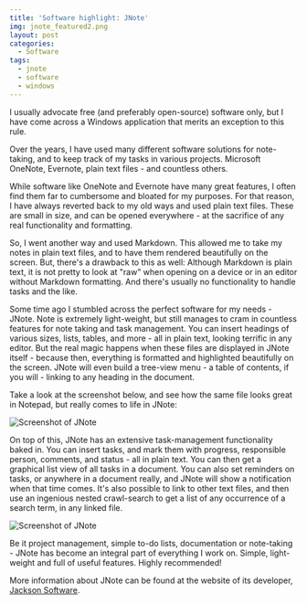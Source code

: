 ```yaml
---
title: 'Software highlight: JNote'
img: jnote_featured2.png
layout: post
categories:
  - Software
tags:
  - jnote
  - software
  - windows
---
```

I usually advocate free (and preferably open-source) software only, but I have come across a Windows application that merits an exception to this rule.

Over the years, I have used many different software solutions for note-taking, and to keep track of my tasks in various projects. Microsoft OneNote, Evernote, plain text files - and countless others.

While software like OneNote and Evernote have many great features, I often find them far to cumbersome and bloated for my purposes. For that reason, I have always reverted back to my old ways and used plain text files. These are small in size, and can be opened everywhere - at the sacrifice of any real functionality and formatting.

So, I went another way and used Markdown. This allowed me to take my notes in plain text files, and to have them rendered beautifully on the screen. But, there's a drawback to this as well: Although Markdown is plain text, it is not pretty to look at "raw" when opening on a device or in an editor without Markdown formatting. And there's usually no functionality to handle tasks and the like.

Some time ago I stumbled across the perfect software for my needs - JNote. Note is extremely light-weight, but still manages to cram in countless features for note taking and task management. You can insert headings of various sizes, lists, tables, and more - all in plain text, looking terrific in any editor. But the real magic happens when these files are displayed in JNote itself - because then, everything is formatted and highlighted beautifully on the screen. JNote will even build a tree-view menu - a table of contents, if you will - linking to any heading in the document.

Take a look at the screenshot below, and see how the same file looks great in Notepad, but really comes to life in JNote:

![Screenshot of JNote]({{site.url}}/assets/img/jnote.png)

On top of this, JNote has an extensive task-management functionality baked in. You can insert tasks, and mark them with progress, responsible person, comments, and status - all in plain text. You can then get a graphical list view of all tasks in a document. You can also set reminders on tasks, or anywhere in a document really, and JNote will show a notification when that time comes. It's also possible to link to other text files, and then use an ingenious nested crawl-search to get a list of any occurrence of a search term, in any linked file.

![Screenshot of JNote]({{site.url}}/assets/img/jnote_2.png)

Be it project management, simple to-do lists, documentation or note-taking - JNote has become an integral part of everything I work on. Simple, light-weight and full of useful features. Highly recommended!

More information about JNote can be found at the website of its developer, [Jackson Software](http://jacksonsoftware.io/jnote/).
